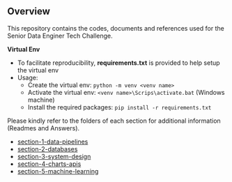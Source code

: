 ## **Overview**

This repository contains the codes, documents and references used for the Senior Data Enginer Tech Challenge.

**Virtual Env**
* To facilitate reproducibility, **requirements.txt** is provided to help setup the virtual env
* Usage: 
    * Create the virtual env: `python -m venv <venv name>`
    * Activate the virtual env: `<venv name>\Scrips\activate.bat` (Windows machine)
    * Install the required packages: `pip install -r requirements.txt`

Please kindly refer to the folders of each section for additional information (Readmes and Answers).

* [section-1-data-pipelines](./section-1-data-pipelines/)
* [section-2-databases](./section-2-databases/)
* [section-3-system-design](./section-3-system-design/)
* [section-4-charts-apis](./section-4-charts-apis/)
* [section-5-machine-learning](./section-5-machine-learning/)
